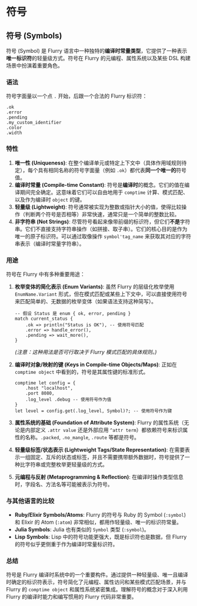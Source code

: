 # 符号

## 符号 (Symbols)

符号 (Symbol) 是 Flurry 语言中一种独特的**编译时常量类型**，它提供了一种表示**唯一标识符**的轻量级方式。符号在 Flurry 的元编程、属性系统以及某些 DSL 构建场景中扮演着重要角色。

### 语法

符号字面量以一个点 `.` 开始，后跟一个合法的 Flurry 标识符：

```flurry
.ok
.error
.pending
.my_custom_identifier
.color
.width
```

### 特性

1.  **唯一性 (Uniqueness)**: 在整个编译单元或特定上下文中（具体作用域规则待定），每个具有相同名称的符号字面量（例如 `.ok`）都代表**同一个唯一的**符号值。
2.  **编译时常量 (Compile-time Constant)**: 符号是**编译时**的概念。它们的值在编译期间完全确定。这意味着它们可以自由地用于 `comptime` 计算、模式匹配、以及作为编译时 `object` 的键。
3.  **轻量级 (Lightweight)**: 符号通常被实现为整数或指针大小的值，使得比较操作（判断两个符号是否相等）非常快速，通常只是一个简单的整数比较。
4.  **非字符串 (Not Strings)**: 尽管符号看起来像带前缀的标识符，但它们**不是**字符串。它们不直接支持字符串操作（如拼接、取子串）。它们的核心目的是作为唯一的原子标识符。可以通过取像操作 `symbol'tag_name` 来获取其对应的字符串表示（编译时常量字符串）。

### 用途

符号在 Flurry 中有多种重要用途：

1.  **枚举变体的简化表示 (Enum Variants)**: 虽然 Flurry 的层级化枚举使用 `EnumName.Variant` 形式，但在模式匹配或某些上下文中，可以直接使用符号来匹配简单的、无数据的枚举变体（如果语法支持这种简写）。
    ```flurry
    -- 假设 Status 是 enum { ok, error, pending }
    match current_status {
        .ok => println("Status is OK"), -- 使用符号匹配
        .error => handle_error(),
        .pending => wait_more(),
    }
    ```
    *(注意：这种用法是否可行取决于 Flurry 模式匹配的具体规则。)*

2.  **编译时对象/映射的键 (Keys in Compile-time Objects/Maps)**: 正如在 `comptime object` 中看到的，符号是其属性键的标准形式。
    ```flurry
    comptime let config = {
        .host "localhost",
        .port 8080,
        .log_level .debug -- 使用符号作为值
    }
    let level = config.get(.log_level, Symbol)?; -- 使用符号作为键
    ```

3.  **属性系统的基础 (Foundation of Attribute System)**: Flurry 的属性系统（无论是内部定义 `.attr value` 还是外部应用 `^attr term`）都依赖符号来标识属性的名称。`.packed`, `.no_mangle`, `.route` 等都是符号。

4.  **轻量级标签/状态表示 (Lightweight Tags/State Representation)**: 在需要表示一组固定、互斥的状态或标签，并且不需要携带额外数据时，符号提供了一种比字符串或完整枚举更轻量级的方式。

5.  **元编程与反射 (Metaprogramming & Reflection)**: 在编译时操作类型信息时，字段名、方法名等可能被表示为符号。

### 与其他语言的比较

*   **Ruby/Elixir Symbols/Atoms**: Flurry 的符号与 Ruby 的 Symbol (`:symbol`) 和 Elixir 的 Atom (`:atom`) 非常相似，都用作轻量级、唯一的标识符常量。
*   **Julia Symbols**: Julia 也有类似的 `Symbol` 类型 (`:symbol`)。
*   **Lisp Symbols**: Lisp 中的符号功能更强大，既是标识符也是数据，但 Flurry 的符号似乎更侧重于作为编译时常量标识符。

### 总结

符号是 Flurry 编译时系统中的一个重要构件。通过提供一种轻量级、唯一且编译时确定的标识符表示，符号简化了元编程、属性访问和某些模式匹配场景，并与 Flurry 的 `comptime object` 和属性系统紧密集成。理解符号的概念对于深入利用 Flurry 的编译时能力和编写惯用的 Flurry 代码非常重要。